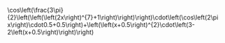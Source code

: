 \cos\left(\frac{3\pi}{2}\left(\left(\left(2x\right)^{7}+1\right)\right)\right)\cdot\left(\cos\left(2\pi x\right)\cdot0.5+0.5\right)+\left(\left(x+0.5\right)^{2}\cdot\left(3-2\left(x+0.5\right)\right)\right)
